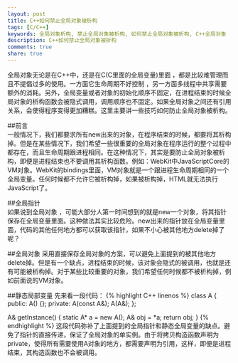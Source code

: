 ```yaml
---
layout: post
title: C++如何禁止全局对象被析构
tags: [C/C++]
keywords: 全局对象析构, 禁止全局对象被析构, 如何禁止全局对象被析构, C++全局对象
description: C++如何禁止全局对象被析构
comments: true
share: true
---
```

全局对象无论是在C++中，还是在C(C里面的全局变量)里面 ，都是比较难管理而且不提倡过多的使用。一方面它生命周期不好控制 ，另一方面多线程中共享需要额外的消耗。另外，全局变量或者对象的初始化顺序不固定，在进程结束的时候全局对象的析构函数会被隐式调用，调用顺序也不固定。如果全局对象之间还有引用关系，会使得程序变得更加糟糕。这里主要讲一些技巧如何防止全局对象被析构。

<!--more-->

##前言   
一般情况下，我们都要求所有new出来的对象，在程序结束的时候，都要将其析构掉。但是在某些情况下，我们希望一些很重要的全局对象在程序运行的整个过程中都存在，而且生命周期跟进程相同。在这种情况下，其实是要防止全局对象被析构，即便是进程结束也不要调用其析构函数。例如：WebKit中JavaScriptCore的VM对象。WebKit的bindings里面，VM对象就是一个跟进程生命周期相同的一个全局变量。任何时候都不允许它被析构掉，如果被析构掉，HTML就无法执行JavaScript了。

##全局指针  
如果说到全局对象 ，可能大部分人第一时间想到的就是new一个对象，将其指针保存在全局变量里面。这种做法其实比较危险。new出来的指针放在全局变量里面，代码的其他任何地方都可以获取该指针，如果不小心被其他地方delete掉了呢？

##全局对象
采用直接保存全局对象的方案，可以避免上面提到的被其他地方delete掉。但是有一个缺点，进程结束的时候，该对象会隐式的被调用，也就是还有可能被析构掉。对于某些比较重要的对象，我们希望任何时候都不被析构掉，例如前面说的VM对象。

##静态局部变量
先来看一段代码：
{% highlight C++ linenos %}
class A {
public:
    A() {};
private:
    A(const A&);
    A(A&);
};

A& getInstance()
{
    static A* a = new A();
    A& obj = *a;
    return obj;
}
{% endhighlight %}
这段代码弥补了上面提到的全局指针和静态全局变量的缺点。避免了指针的直接传递，保证了全局对象的单实例。由于将拷贝构造函数声明为private，使得所有需要使用A对象的地方，都需要声明为引用，这样，即便是进程结束，其构造函数也不会被调用。
